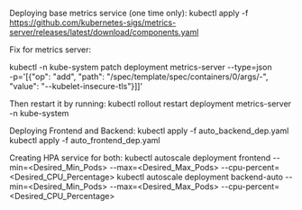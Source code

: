 Deploying base metrics service (one time only):
kubectl apply -f https://github.com/kubernetes-sigs/metrics-server/releases/latest/download/components.yaml

Fix for metrics server:

kubectl -n kube-system patch deployment metrics-server --type=json \
-p='[{"op": "add", "path": "/spec/template/spec/containers/0/args/-", "value": "--kubelet-insecure-tls"}]]'

Then restart it by running:
kubectl rollout restart deployment metrics-server  -n kube-system

Deploying Frontend and Backend:
kubectl apply -f auto_backend_dep.yaml
kubectl apply -f auto_frontend_dep.yaml

Creating HPA service for both:
kubectl autoscale deployment frontend --min=<Desired_Min_Pods> --max=<Desired_Max_Pods> --cpu-percent=<Desired_CPU_Percentage>
kubectl autoscale deployment backend-auto --min=<Desired_Min_Pods> --max=<Desired_Max_Pods> --cpu-percent=<Desired_CPU_Percentage>